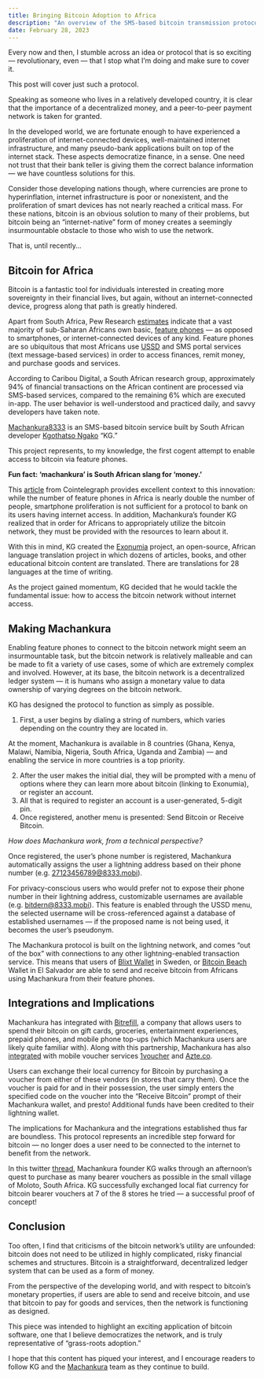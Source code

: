 ```yaml
---
title: Bringing Bitcoin Adoption to Africa
description: "An overview of the SMS-based bitcoin transmission protocol, Machankura."
date: February 28, 2023
---
```


Every now and then, I stumble across an idea or protocol that is so exciting — revolutionary, even — that I stop what I’m doing and make sure to cover it.

This post will cover just such a protocol.

Speaking as someone who lives in a relatively developed country, it is clear that the importance of a decentralized money, and a peer-to-peer payment network is taken for granted.

In the developed world, we are fortunate enough to have experienced a proliferation of internet-connected devices, well-maintained internet infrastructure, and many pseudo-bank applications built on top of the internet stack. These aspects democratize finance, in a sense. One need not trust that their bank teller is giving them the correct balance information — we have countless solutions for this.

Consider those developing nations though, where currencies are prone to hyperinflation, internet infrastructure is poor or nonexistent, and the proliferation of smart devices has not nearly reached a critical mass. For these nations, bitcoin is an obvious solution to many of their problems, but bitcoin being an “internet-native” form of money creates a seemingly insurmountable obstacle to those who wish to use the network.

That is, until recently…

## Bitcoin for Africa

Bitcoin is a fantastic tool for individuals interested in creating more sovereignty in their financial lives, but again, without an internet-connected device, progress along that path is greatly hindered.

Apart from South Africa, Pew Research [estimates](https://www.pewresearch.org/global/2018/10/09/majorities-in-sub-saharan-africa-own-mobile-phones-but-smartphone-adoption-is-modest/) indicate that a vast majority of sub-Saharan Africans own basic, [feature phones](https://en.wikipedia.org/wiki/Feature_phone) — as opposed to smartphones, or internet-connected devices of any kind. Feature phones are so ubiquitous that most Africans use [USSD](https://theexchange.africa/tech-business/ussd-driving-digital-and-financial-inclusion-in-africa/) and SMS portal services (text message-based services) in order to access finances, remit money, and purchase goods and services.

According to Caribou Digital, a South African research group, approximately 94% of financial transactions on the African continent are processed via SMS-based services, compared to the remaining 6% which are executed in-app. The user behavior is well-understood and practiced daily, and savvy developers have taken note.

[Machankura8333](https://8333.mobi/) is an SMS-based bitcoin service built by South African developer [Kgothatso Ngako](https://twitter.com/440UrPp) “KG.”

This project represents, to my knowledge, the first cogent attempt to enable access to bitcoin via feature phones.

**Fun fact: ‘machankura’ is South African slang for ‘money.’**

This [article](https://cointelegraph.com/news/bitcoin-without-internet-sms-service-allows-sending-btc-with-a-text) from Cointelegraph provides excellent context to this innovation: while the number of feature phones in Africa is nearly double the number of people, smartphone proliferation is not sufficient for a protocol to bank on its users having internet access. In addition, Machankura’s founder KG realized that in order for Africans to appropriately utilize the bitcoin network, they must be provided with the resources to learn about it.

With this in mind, KG created the [Exonumia](https://exonumia.africa/int/en/) project, an open-source, African language translation project in which dozens of articles, books, and other educational bitcoin content are translated. There are translations for 28 languages at the time of writing.

As the project gained momentum, KG decided that he would tackle the fundamental issue: how to access the bitcoin network without internet access.

## Making Machankura

Enabling feature phones to connect to the bitcoin network might seem an insurmountable task, but the bitcoin network is relatively malleable and can be made to fit a variety of use cases, some of which are extremely complex and involved. However, at its base, the bitcoin network is a decentralized ledger system — it is humans who assign a monetary value to data ownership of varying degrees on the bitcoin network.

KG has designed the protocol to function as simply as possible.

1. First, a user begins by dialing a string of numbers, which varies depending on the country they are located in.

At the moment, Machankura is available in 8 countries (Ghana, Kenya, Malawi, Namibia, Nigeria, South Africa, Uganda and Zambia) — and enabling the service in more countries is a top priority.

2. After the user makes the initial dial, they will be prompted with a menu of options where they can learn more about bitcoin (linking to Exonumia), or register an account.
3. All that is required to register an account is a user-generated, 5-digit pin.
4. Once registered, another menu is presented: Send Bitcoin or Receive Bitcoin.

_How does Machankura work, from a technical perspective?_

Once registered, the user’s phone number is registered, Machankura automatically assigns the user a lightning address based on their phone number (e.g. 27123456789@8333.mobi).

For privacy-conscious users who would prefer not to expose their phone number in their lightning address, customizable usernames are available (e.g. bitdern@8333.mobi). This feature is enabled through the USSD menu, the selected username will be cross-referenced against a database of established usernames — if the proposed name is not being used, it becomes the user’s pseudonym.

The Machankura protocol is built on the lightning network, and comes “out of the box” with connections to any other lightning-enabled transaction service. This means that users of [Blixt Wallet](https://blixtwallet.github.io/) in Sweden, or [Bitcoin Beach](https://galoy.io/bitcoin-beach-wallet/) Wallet in El Salvador are able to send and receive bitcoin from Africans using Machankura from their feature phones.

## Integrations and Implications

Machankura has integrated with [Bitrefill](https://www.bitrefill.com/), a company that allows users to spend their bitcoin on gift cards, groceries, entertainment experiences, prepaid phones, and mobile phone top-ups (which Machankura users are likely quite familiar with). Along with this partnership, Machankura has also [integrated](https://twitter.com/Machankura8333/status/1557290245330198528?ref_src=twsrc%5Etfw%7Ctwcamp%5Etweetembed%7Ctwterm%5E1557290245330198528%7Ctwgr%5E4e81970cfc9d9b3f3fcd3e3c18b37baa33a21aad%7Ctwcon%5Es1_&ref_url=https%3A%2F%2Fcointelegraph.com%2Fnews%2Fbitcoin-without-internet-sms-service-allows-sending-btc-with-a-text) with mobile voucher services [1voucher](https://www.1voucher.co.za/) and [Azte.co](https://azte.co/#about).

Users can exchange their local currency for Bitcoin by purchasing a voucher from either of these vendors (in stores that carry them). Once the voucher is paid for and in their possession, the user simply enters the specified code on the voucher into the “Receive Bitcoin” prompt of their Machankura wallet, and presto! Additional funds have been credited to their lightning wallet.

The implications for Machankura and the integrations established thus far are boundless. This protocol represents an incredible step forward for bitcoin — no longer does a user need to be connected to the internet to benefit from the network.

In this twitter [thread](https://twitter.com/Machankura8333/status/1564570890578296837), Machankura founder KG walks through an afternoon’s quest to purchase as many bearer vouchers as possible in the small village of Moloto, South Africa. KG successfully exchanged local fiat currency for bitcoin bearer vouchers at 7 of the 8 stores he tried — a successful proof of concept!

## Conclusion

Too often, I find that criticisms of the bitcoin network’s utility are unfounded: bitcoin does not need to be utilized in highly complicated, risky financial schemes and structures. Bitcoin is a straightforward, decentralized ledger system that can be used as a form of money.

From the perspective of the developing world, and with respect to bitcoin’s monetary properties, if users are able to send and receive bitcoin, and use that bitcoin to pay for goods and services, then the network is functioning as designed.

This piece was intended to highlight an exciting application of bitcoin software, one that I believe democratizes the network, and is truly representative of “grass-roots adoption.”

I hope that this content has piqued your interest, and I encourage readers to follow KG and the [Machankura](https://twitter.com/Machankura8333) team as they continue to build.

